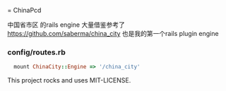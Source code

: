 = ChinaPcd

中国省市区 的rails engine
大量借鉴参考了 https://github.com/saberma/china_city
也是我的第一个rails plugin engine

### config/routes.rb

```ruby
  mount ChinaCity::Engine => '/china_city'
```

This project rocks and uses MIT-LICENSE.
